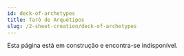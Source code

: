 ```yaml
---
id: deck-of-archetypes
title: Tarô de Arquétipos
slug: /2-sheet-creation/deck-of-archetypes
---
```


Esta página está em construção e encontra-se indisponível.
